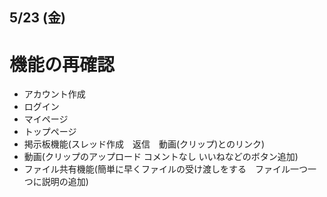## 5/23 (金)
# 機能の再確認
- アカウント作成
- ログイン
- マイページ
- トップページ
- 掲示板機能(スレッド作成　返信　動画(クリップ)とのリンク)
- 動画(クリップのアップロード コメントなし いいねなどのボタン追加)
- ファイル共有機能(簡単に早くファイルの受け渡しをする　ファイル一つ一つに説明の追加)